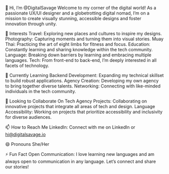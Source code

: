 👋 Hi, I’m @DigitalSavage
Welcome to my corner of the digital world! As a passionate UX/UI designer and a globetrotting digital nomad, I’m on a mission to create visually stunning, accessible designs and foster innovation through unity.

👀 Interests
Travel: Exploring new places and cultures to inspire my designs.
Photography: Capturing moments and turning them into visual stories.
Muay Thai: Practicing the art of eight limbs for fitness and focus.
Education: Constantly learning and sharing knowledge within the tech community.
Language: Breaking down barriers by learning and embracing multiple languages.
Tech: From front-end to back-end, I’m deeply interested in all facets of technology.

🌱 Currently Learning
Backend Development: Expanding my technical skillset to build robust applications.
Agency Creation: Developing my own agency to bring together diverse talents.
Networking: Connecting with like-minded individuals in the tech community.

💞️ Looking to Collaborate On
Tech Agency Projects: Collaborating on innovative projects that integrate all areas of tech and design.
Language Accessibility: Working on projects that prioritize accessibility and inclusivity for diverse audiences.

📫 How to Reach Me
LinkedIn: Connect with me on LinkedIn or hi@digitalsavage.io

😄 Pronouns
She/Her

⚡ Fun Fact
Open Communication: I love learning new languages and am always open to communication in any language. Let’s connect and share our stories!
